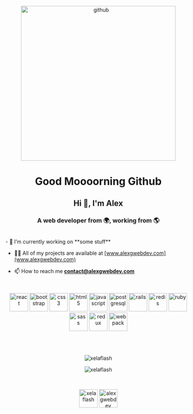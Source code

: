 <p align="center"><img align="center" src="https://octodex.github.com/images/daftpunktocat-thomas.gif" alt="github" width="420"/></p>
<h1 align="center"> Good Moooorning Github </h1>
<h2 align="center">Hi 👋, I'm Alex</h2>
<h3 align="center">A web developer from 🌍, working from 🌎</h3>
<br>
- 🔭 I’m currently working on **some stuff**

- 👨‍💻 All of my projects are available at [www.alexgwebdev.com](www.alexgwebdev.com)

- 📫 How to reach me **contact@alexgwebdev.com**
<br>
<p
 align="center"><img 
src="https://konpa.github.io/devicon/devicon.git/icons/react/react-original-wordmark.svg"
 alt="react" width="50" height="50"/> <img 
src="https://konpa.github.io/devicon/devicon.git/icons/bootstrap/bootstrap-plain.svg"
 alt="bootstrap" width="50" height="50"/> <img 
src="https://konpa.github.io/devicon/devicon.git/icons/css3/css3-original-wordmark.svg"
 alt="css3" width="50" height="50"/> <img 
src="https://konpa.github.io/devicon/devicon.git/icons/html5/html5-original-wordmark.svg"
 alt="html5" width="50" height="50"/> <img 
src="https://konpa.github.io/devicon/devicon.git/icons/javascript/javascript-original.svg"
 alt="javascript" width="50" height="50"/> <img 
src="https://konpa.github.io/devicon/devicon.git/icons/postgresql/postgresql-original-wordmark.svg"
 alt="postgresql" width="50" height="50"/> <img 
src="https://konpa.github.io/devicon/devicon.git/icons/rails/rails-original-wordmark.svg"
 alt="rails" width="50" height="50"/> <img 
src="https://konpa.github.io/devicon/devicon.git/icons/redis/redis-original-wordmark.svg"
 alt="redis" width="50" height="50"/> <img 
src="https://konpa.github.io/devicon/devicon.git/icons/ruby/ruby-original-wordmark.svg"
 alt="ruby" width="50" height="50"/> <img 
src="https://konpa.github.io/devicon/devicon.git/icons/sass/sass-original.svg"
 alt="sass" width="50" height="50"/> <img 
src="https://konpa.github.io/devicon/devicon.git/icons/redux/redux-original.svg"
 alt="redux" width="50" height="50"/> <img 
src="https://konpa.github.io/devicon/devicon.git/icons/webpack/webpack-original.svg"
 alt="webpack" width="50" height="50"/></p>
<br><br>
<p align="center"> <img src="https://komarev.com/ghpvc/?username=xelaflash" alt="xelaflash" /> </p>
<p align="center"> <img src="https://github-readme-stats.vercel.app/api?username=xelaflash&show_icons=true"
alt="xelaflash" /> <p>
<br>
<p align="center"> 
<a
 href="https://dev.to/xelaflash" target="blank"><img 
align="center" 
src="https://cdn.jsdelivr.net/npm/simple-icons@3.0.1/icons/dev-dot-to.svg"
 alt="xelaflash" height="50" width="50" /></a>
<a 
href="https://linkedin.com/in/alexgwebdev" target="blank"><img 
align="center" 
src="https://cdn.jsdelivr.net/npm/simple-icons@3.0.1/icons/linkedin.svg"
 alt="alexgwebdev" height="50" width="50" /></a>
</p>



